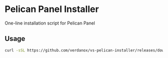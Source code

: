 # Pelican Panel Installer

One-line installation script for Pelican Panel

## Usage

```bash
curl -sSL https://github.com/verdanox/vs-pelican-installer/releases/download/latest/install.sh | sudo bash
